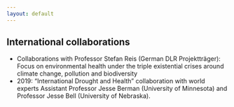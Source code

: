 ```yaml
---
layout: default
---
```


## International collaborations


- Collaborations with Professor Stefan Reis (German DLR Projektträger): Focus on environmental health under the triple existential crises around climate change, pollution and biodiversity
- 2019: “International Drought and Health” collaboration with world experts Assistant Professor Jesse Berman (University of Minnesota) and Professor Jesse Bell (University of Nebraska). 
